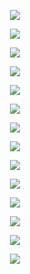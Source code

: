 <p align="center"><img src="images/slides/MyAnimeList_Recommender_00.png" /></p>
<p align="center"><img src="images/slides/MyAnimeList_Recommender_01.png" /></p>
<p align="center"><img src="images/slides/MyAnimeList_Recommender_02.png" /></p>
<p align="center"><img src="images/slides/MyAnimeList_Recommender_03.png" /></p>
<p align="center"><img src="images/slides/MyAnimeList_Recommender_04.png" /></p>
<p align="center"><img src="images/slides/MyAnimeList_Recommender_05.png" /></p>
<p align="center"><img src="images/slides/MyAnimeList_Recommender_06.png" /></p>
<p align="center"><img src="images/slides/MyAnimeList_Recommender_07.png" /></p>
<p align="center"><img src="images/slides/MyAnimeList_Recommender_08.png" /></p>
<p align="center"><img src="images/slides/MyAnimeList_Recommender_09.png" /></p>
<p align="center"><img src="images/slides/MyAnimeList_Recommender_10.png" /></p>
<p align="center"><img src="images/slides/MyAnimeList_Recommender_11.png" /></p>
<p align="center"><img src="images/slides/MyAnimeList_Recommender_12.png" /></p>
<p align="center"><img src="images/slides/MyAnimeList_Recommender_13.png" /></p>
